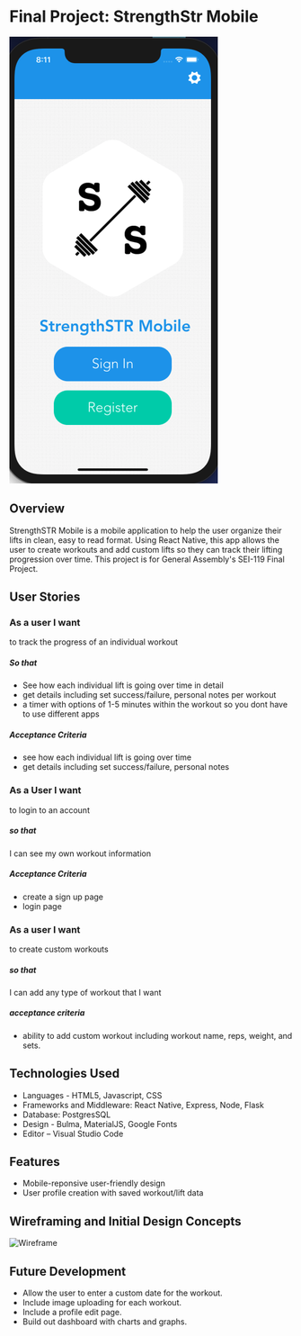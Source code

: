 # Final Project: StrengthStr Mobile
![StrengthStr App Screen](https://github.com/ericeoeur/strengthstr2_reactnative/blob/main/assets/StrengthSTR%20Mobile.png)
## Overview

StrengthSTR Mobile is a mobile application to help the user organize their lifts in clean, easy to read format. Using React Native, this app allows the user to create workouts and add custom lifts so they can track their lifting progression over time. This project is for General Assembly's SEI-119 Final Project. 

## User Stories
### As a user I want
to track the progress of an individual workout 

##### So that
- See how each individual lift is going over time in detail
- get details including set success/failure, personal notes per workout
- a timer with options of 1-5 minutes within the workout so you dont have to use different apps

##### Acceptance Criteria 
- see how each individual lift is going over time 
- get details including set success/failure, personal notes


### As a User I want 
to login to an account 

##### so that 
I can see my own workout information 

##### Acceptance Criteria 
- create a sign up page
- login page 


### As a user I want 
to create custom workouts

##### so that
I can add any type of workout that I want 

##### acceptance criteria 
- ability to add custom workout including workout name, reps, weight, and sets. 


## Technologies Used
  * Languages - HTML5, Javascript, CSS
  * Frameworks and Middleware: React Native, Express, Node, Flask 
  * Database: PostgresSQL
  * Design - Bulma, MaterialJS, Google Fonts
  * Editor – Visual Studio Code 

## Features
  * Mobile-reponsive user-friendly design 
  * User profile creation with saved workout/lift data
 
   
## Wireframing and Initial Design Concepts 
![Wireframe](https://github.com/ericeoeur/ericeoeur.github.io/blob/main/strengthstr/public/img/jeopardy_wireframing.jpg)

## Future Development
* Allow the user to enter a custom date for the workout.
* Include image uploading for each workout. 
* Include a profile edit page.
* Build out dashboard with charts and graphs.  